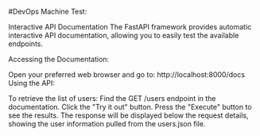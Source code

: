 #DevOps Machine Test:

Interactive API Documentation
The FastAPI framework provides automatic interactive API documentation, allowing you to easily test the available endpoints.

Accessing the Documentation:

Open your preferred web browser and go to: http://localhost:8000/docs
Using the API:

To retrieve the list of users:
Find the GET /users endpoint in the documentation.
Click the "Try it out" button.
Press the "Execute" button to see the results.
The response will be displayed below the request details, showing the user information pulled from the users.json file.

